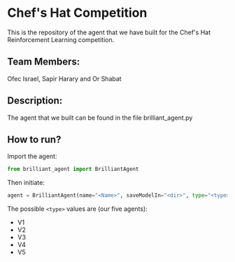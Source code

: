 # Chef's Hat Competition
This is the repository of the agent that we have built for the Chef's Hat Reinforcement Learning competition.

## Team Members:
Ofec Israel, Sapir Harary and Or Shabat

## Description:
The agent that we built can be found in the file brilliant_agent.py

## How to run?
Import the agent:
```python
from brilliant_agent import BrilliantAgent
```
Then initiate:
```python
agent = BrilliantAgent(name="<Name>", saveModelIn="<dir>", type="<type>")
```
The possible `<type>` values are (our five agents):
* V1
* V2
* V3
* V4
* V5
